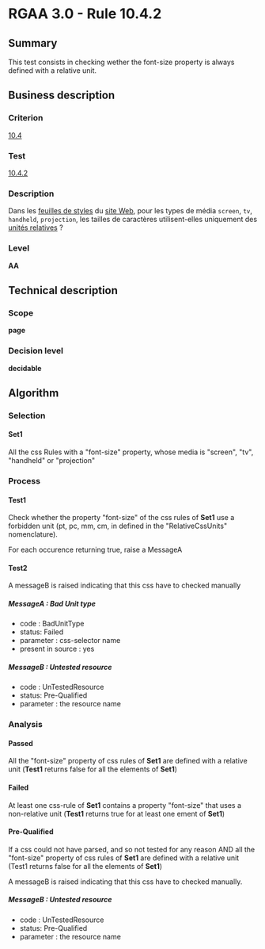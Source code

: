 # RGAA 3.0 -  Rule 10.4.2
## Summary

This test consists in checking wether the font-size property is always
defined with a relative unit.

## Business description

### Criterion

[10.4](http://references.modernisation.gouv.fr/referentiel-technique-0#crit-10-4)

### Test

[10.4.2](http://references.modernisation.gouv.fr/referentiel-technique-0#test-10-4-2)

### Description

Dans les <a href="http://references.modernisation.gouv.fr/referentiel-technique-0#mFeuilleStyle">feuilles de styles</a> du <a href="http://references.modernisation.gouv.fr/referentiel-technique-0#mSiteWeb">site Web</a>, pour les types de m&eacute;dia `screen`, `tv`, `handheld`, `projection`, les tailles de caract&egrave;res utilisent-elles uniquement des <a href="http://references.modernisation.gouv.fr/referentiel-technique-0#mTailleCaractere">unit&eacute;s relatives</a> ?

### Level

**AA**

## Technical description

### Scope

**page**

### Decision level

**decidable**

## Algorithm

### Selection

#### Set1

All the css Rules with a "font-size" property, whose media is "screen", "tv", "handheld" or "projection"

### Process

#### Test1

Check whether the property "font-size" of the css rules of **Set1** use a forbidden unit (pt, pc, mm, cm, in defined in the "RelativeCssUnits" nomenclature).

For each occurence returning true, raise a MessageA

#### Test2
A messageB is raised indicating that this css have to checked manually

##### MessageA : Bad Unit type

-   code : BadUnitType
-   status: Failed
-   parameter : css-selector name
-   present in source : yes

##### MessageB : Untested resource

-   code : UnTestedResource
-   status: Pre-Qualified
-   parameter : the resource name

### Analysis

#### Passed

All the "font-size" property of css rules of **Set1** are defined with a
relative unit (**Test1** returns false for all the elements of **Set1**)

#### Failed

At least one css-rule of **Set1** contains a property "font-size" that uses
a non-relative unit (**Test1** returns true for at least one ement of **Set1**)

#### Pre-Qualified

If a css could not have parsed, and so not tested for any reason AND all
the "font-size" property of css rules of **Set1** are defined with a
relative unit (Test1 returns false for all the elements of **Set1**)

A messageB is raised indicating that this css have to checked manually.

##### MessageB : Untested resource

-   code : UnTestedResource
-   status: Pre-Qualified
-   parameter : the resource name

